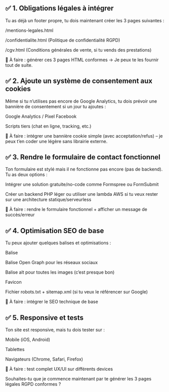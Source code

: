 ## ✅ 1. Obligations légales à intégrer
Tu as déjà un footer propre, tu dois maintenant créer les 3 pages suivantes :

/mentions-legales.html

/confidentialite.html (Politique de confidentialité RGPD)

/cgv.html (Conditions générales de vente, si tu vends des prestations)

📌 À faire : générer ces 3 pages HTML conformes → Je peux te les fournir tout de suite.

## ✅ 2. Ajoute un système de consentement aux cookies
Même si tu n’utilises pas encore de Google Analytics, tu dois prévoir une bannière de consentement si un jour tu ajoutes :

Google Analytics / Pixel Facebook

Scripts tiers (chat en ligne, tracking, etc.)

📌 À faire : intégrer une bannière cookie simple (avec acceptation/refus) – je peux t’en coder une légère sans librairie externe.

## ✅ 3. Rendre le formulaire de contact fonctionnel
Ton formulaire est stylé mais il ne fonctionne pas encore (pas de backend). Tu as deux options :

Intégrer une solution gratuite/no-code comme Formspree ou FormSubmit

Créer un backend PHP léger ou utiliser une lambda AWS si tu veux rester sur une architecture statique/serveurless

📌 À faire : rendre le formulaire fonctionnel + afficher un message de succès/erreur

## ✅ 4. Optimisation SEO de base
Tu peux ajouter quelques balises et optimisations :

Balise <meta name="description" content="...">

Balise Open Graph pour les réseaux sociaux

Balise alt pour toutes les images (c’est presque bon)

Favicon

Fichier robots.txt + sitemap.xml (si tu veux le référencer sur Google)

📌 À faire : intégrer le SEO technique de base

## ✅ 5. Responsive et tests
Ton site est responsive, mais tu dois tester sur :

Mobile (iOS, Android)

Tablettes

Navigateurs (Chrome, Safari, Firefox)

📌 À faire : test complet UX/UI sur différents devices

Souhaites-tu que je commence maintenant par te générer les 3 pages légales RGPD conformes ?